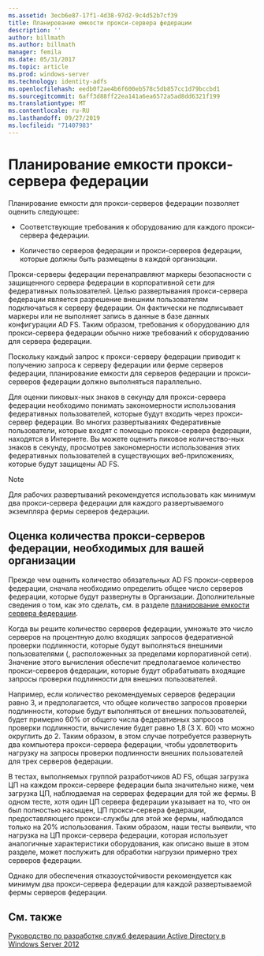 ```yaml
---
ms.assetid: 3ecb6e87-17f1-4d38-97d2-9c4d52b7cf39
title: Планирование емкости прокси-сервера федерации
description: ''
author: billmath
ms.author: billmath
manager: femila
ms.date: 05/31/2017
ms.topic: article
ms.prod: windows-server
ms.technology: identity-adfs
ms.openlocfilehash: eedb0f2ae4b6f600eb578c5db857cc1d79bccbd1
ms.sourcegitcommit: 6aff3d88ff22ea141a6ea6572a5ad8dd6321f199
ms.translationtype: MT
ms.contentlocale: ru-RU
ms.lasthandoff: 09/27/2019
ms.locfileid: "71407983"
---
```

# <a name="planning-for-federation-server-proxy-capacity"></a>Планирование емкости прокси-сервера федерации

Планирование емкости для прокси-серверов федерации позволяет оценить следующее:  
  
-   Соответствующие требования к оборудованию для каждого прокси-сервера федерации.  
  
-   Количество серверов федерации и прокси-серверов федерации, которые должны быть размещены в каждой организации.  
  
Прокси-серверы федерации перенаправляют маркеры безопасности с защищенного сервера федерации в корпоративной сети для федеративных пользователей. Целью развертывания прокси-сервера федерации является разрешение внешним пользователям подключаться к серверу федерации. Он фактически не подписывает маркеры или не выполняет запись в данные в базе данных конфигурации AD FS. Таким образом, требования к оборудованию для прокси-сервера федерации обычно ниже требований к оборудованию для сервера федерации.  
  
Поскольку каждый запрос к прокси-серверу федерации приводит к получению запроса к серверу федерации или ферме серверов федерации, планирование емкости для серверов федерации и прокси-серверов федерации должно выполняться параллельно.  
  
Для оценки пиковых\-ных знаков в секунду для прокси-сервера федерации необходимо понимать закономерности использования федеративных пользователей, которые будут входить через прокси-сервер федерации. Во многих развертываниях Федеративные пользователи, которые входят с помощью прокси-сервера федерации, находятся в Интернете. Вы можете оценить пиковое количество\-ных знаков в секунду, просмотрев закономерности использования этих федеративных пользователей в существующих веб-приложениях, которые будут защищены AD FS.  
  
> [!NOTE]  
> Для рабочих развертываний рекомендуется использовать как минимум два прокси-сервера федерации для каждого развертываемого экземпляра фермы серверов федерации.  
  
## <a name="estimate-the-number-of-federation-server-proxies-required-for-your-organization"></a>Оценка количества прокси-серверов федерации, необходимых для вашей организации  
Прежде чем оценить количество обязательных AD FS прокси-серверов федерации, сначала необходимо определить общее число серверов федерации, которые будут развернуты в Организации. Дополнительные сведения о том, как это сделать, см. в разделе [планирование емкости сервера федерации](Planning-for-Federation-Server-Capacity.md).  
  
Когда вы решите количество серверов федерации, умножьте это число серверов на процентную долю входящих запросов федеративной проверки подлинности, которые будут выполняться внешними пользователями \(, расположенных за пределами корпоративной сети\). Значение этого вычисления обеспечит предполагаемое количество прокси-серверов федерации, которые будут обрабатывать входящие запросы проверки подлинности для внешних пользователей.  
  
Например, если количество рекомендуемых серверов федерации равно 3, и предполагается, что общее количество запросов проверки подлинности, которые будут выполняться от внешних пользователей, будет примерно 60% от общего числа федеративных запросов проверки подлинности, вычисление будет равно 1,8 \(3 X. 60\) что можно округлить до 2.  Таким образом, в этом случае потребуется развернуть два компьютера прокси-сервера федерации, чтобы удовлетворить нагрузку на запросы проверки подлинности внешних пользователей для трех серверов федерации.  
  
В тестах, выполняемых группой разработчиков AD FS, общая загрузка ЦП на каждом прокси-сервере федерации была значительно ниже, чем загрузка ЦП, наблюдаемая на серверах федерации для той же фермы.  В одном тесте, хотя один ЦП сервера федерации указывает на то, что он был полностью насыщен, ЦП прокси-сервера федерации, предоставляющего прокси-службы для этой же фермы, наблюдался только на 20% использования. Таким образом, наши тесты выявили, что нагрузка на ЦП прокси-сервера федерации, которая использует аналогичные характеристики оборудования, как описано выше в этом разделе, может послужить для обработки нагрузки примерно трех серверов федерации.  
  
Однако для обеспечения отказоустойчивости рекомендуется как минимум два прокси-сервера федерации для каждой развертываемой фермы серверов федерации.  
  
## <a name="see-also"></a>См. также
[Руководство по разработке служб федерации Active Directory в Windows Server 2012](AD-FS-Design-Guide-in-Windows-Server-2012.md)
